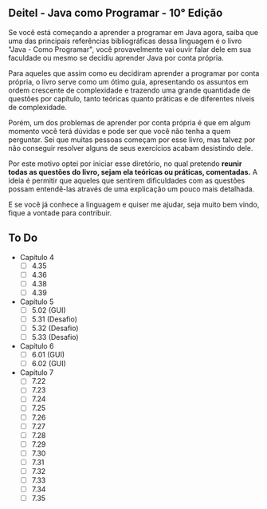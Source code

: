 
## Deitel - Java como Programar - 10° Edição

Se você está começando a aprender a programar em Java agora, saiba que uma das principais referências bibliográficas
dessa linguagem é o livro "Java - Como Programar", você provavelmente vai ouvir falar dele em sua faculdade ou mesmo
se decidiu aprender Java por conta própria.

Para aqueles que assim como eu decidiram aprender a programar por conta própria, o livro serve como um ótimo guia,
apresentando os assuntos em ordem crescente de complexidade e trazendo uma grande quantidade de questões por capítulo,
tanto teóricas quanto práticas e de diferentes níveis de complexidade.

Porém, um dos problemas de aprender por conta própria é que em algum momento você terá dúvidas e pode ser que você não
tenha a quem perguntar. Sei que muitas pessoas começam por esse livro, mas talvez por não conseguir resolver alguns de
seus exercícios acabam desistindo dele.

Por este motivo optei por iniciar esse diretório, no qual pretendo **reunir todas as questões do livro, sejam ela teóricas
ou práticas, comentadas.** A ideia é permitir que aqueles que sentirem dificuldades com as questões possam entendê-las
através de uma explicação um pouco mais detalhada.

E se você já conhece a linguagem e quiser me ajudar, seja muito bem vindo, fique a vontade para contribuir.

## To Do

- Capítulo 4
    - [ ] 4.35
    - [ ] 4.36
    - [ ] 4.38
    - [ ] 4.39
- Capítulo 5
    - [ ] 5.02 (GUI)
    - [ ] 5.31 (Desafio)
    - [ ] 5.32 (Desafio)
    - [ ] 5.33 (Desafio)
- Capítulo 6
    - [ ] 6.01 (GUI)
    - [ ] 6.02 (GUI)
- Capítulo 7
    - [ ] 7.22
    - [ ] 7.23
    - [ ] 7.24
    - [ ] 7.25
    - [ ] 7.26
    - [ ] 7.27
    - [ ] 7.28
    - [ ] 7.29
    - [ ] 7.30
    - [ ] 7.31
    - [ ] 7.32
    - [ ] 7.33
    - [ ] 7.34
    - [ ] 7.35